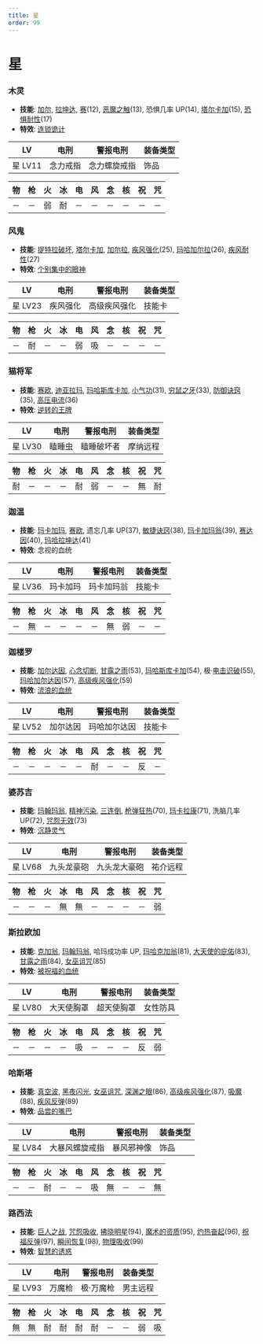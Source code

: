 ```yaml
---
title: 星
order: 99
---
```


# 星

### 木灵

- **技能**: [加尔](/skills/疾风#加尔), [拉坤达](/skills/辅助#拉坤达), [赛](/skills/念动#赛)(12), [恶魔之触](/skills/异常#恶魔之触)(13), 恐惧几率 UP(14), [塔尔卡加](/skills/辅助#塔尔卡加)(15), [恐惧耐性](/skills/被动#恐惧耐性)(17)
- **特效**: [连锁诡计](/特性#连锁诡计)

| LV      | 电刑     | 警报电刑     | 装备类型 |
| ------- | -------- | ------------ | -------- |
| 星 LV11 | 念力戒指 | 念力螺旋戒指 | 饰品     |

| 物  | 枪  | 火  | 冰  | 电  | 风  | 念  | 核  | 祝  | 咒  |
| --- | --- | --- | --- | --- | --- | --- | --- | --- | --- |
| －  | －  | 弱  | 耐  | －  | －  | －  | －  | －  | －  |

### 风鬼

- **技能**: [提特拉破坏](/skills/辅助#提特拉破坏), [塔尔卡加](/skills/辅助#塔尔卡加), [加尔拉](/skills/疾风#加尔拉), [疾风强化](/skills/被动#疾风强化)(25), [玛哈加尔拉](/skills/疾风#玛哈加尔拉)(26), [疾风耐性](/skills/被动#疾风耐性)(27)
- **特效**: [个别集中的眼神](/特性#个别集中的眼神)

| LV      | 电刑     | 警报电刑     | 装备类型 |
| ------- | -------- | ------------ | -------- |
| 星 LV23 | 疾风强化 | 高级疾风强化 | 技能卡   |

| 物  | 枪  | 火  | 冰  | 电  | 风  | 念  | 核  | 祝  | 咒  |
| --- | --- | --- | --- | --- | --- | --- | --- | --- | --- |
| －  | 耐  | －  | －  | 弱  | 吸  | －  | －  | －  | －  |

### 猫将军

- **技能**: [赛欧](/skills/念动#赛欧), [迪亚拉玛](/skills/恢复#迪亚拉玛), [玛哈斯库卡加](/skills/辅助#玛哈斯库卡加), [小气功](/skills/被动#小气功)(31), [穷鼠之牙](/skills/物理#穷鼠之牙)(33), [防御诀窍](/skills/被动#防御诀窍)(35), [高压电流](/skills/被动#高压电流)(36)
- **特效**: [逆转的王牌](/特性#逆转的王牌)

| LV      | 电刑   | 警报电刑   | 装备类型 |
| ------- | ------ | ---------- | -------- |
| 星 LV30 | 瞌睡虫 | 瞌睡破坏者 | 摩纳远程 |

| 物  | 枪  | 火  | 冰  | 电  | 风  | 念  | 核  | 祝  | 咒  |
| --- | --- | --- | --- | --- | --- | --- | --- | --- | --- |
| 耐  | －  | －  | －  | 耐  | 弱  | －  | －  | 無  | 耐  |

### 迦温

- **技能**: [玛卡加玛](/skills/异常#玛卡加玛), [赛欧](/skills/念动#赛欧), 遗忘几率 UP(37), [敏捷诀窍](/skills/被动#敏捷诀窍)(38), [玛卡加玛翁](/skills/异常#玛卡加玛翁)(39), [赛达因](/skills/念动#赛达因)(40), [玛哈拉坤达](/skills/辅助#玛哈拉坤达)(41)
- **特效**: 念视的血统

| LV      | 电刑     | 警报电刑   | 装备类型 |
| ------- | -------- | ---------- | -------- |
| 星 LV36 | 玛卡加玛 | 玛卡加玛翁 | 技能卡   |

| 物  | 枪  | 火  | 冰  | 电  | 风  | 念  | 核  | 祝  | 咒  |
| --- | --- | --- | --- | --- | --- | --- | --- | --- | --- |
| －  | 無  | －  | －  | －  | －  | 無  | 弱  | －  | －  |

### 迦楼罗

- **技能**: [加尔达因](/skills/疾风#加尔达因), [心念切断](/skills/物理#心念切断), [甘露之雨](/skills/恢复#甘露之雨)(53), [玛哈斯库卡加](/skills/辅助#玛哈斯库卡加)(54), 极·[电击识破](/skills/被动#电击识破)(55), [玛哈加尔达因](/skills/疾风#玛哈加尔达因)(57), [高级疾风强化](/skills/被动#高级疾风强化)(59)
- **特效**: [流浪的血统](/特性#流浪的血统)

| LV      | 电刑     | 警报电刑     | 装备类型 |
| ------- | -------- | ------------ | -------- |
| 星 LV52 | 加尔达因 | 玛哈加尔达因 | 技能卡   |

| 物  | 枪  | 火  | 冰  | 电  | 风  | 念  | 核  | 祝  | 咒  |
| --- | --- | --- | --- | --- | --- | --- | --- | --- | --- |
| －  | －  | －  | －  | －  | 耐  | －  | －  | 反  | －  |

### 婆苏吉

- **技能**: [玛翰玛翁](/skills/祝福#玛翰玛翁), [精神污染](/skills/异常#精神污染), [三连倒](/skills/枪击#三连倒), [枪弹狂热](/skills/被动#枪弹狂热)(70), [玛卡拉康](/skills/辅助#玛卡拉康)(71), 洗脑几率 UP(72), [咒怨无效](/skills/被动#咒怨无效)(73)
- **特效**: [沉静灵气](/特性#沉静灵气)

| LV      | 电刑       | 警报电刑     | 装备类型 |
| ------- | ---------- | ------------ | -------- |
| 星 LV68 | 九头龙豪砲 | 九头龙大豪砲 | 祐介远程 |

| 物  | 枪  | 火  | 冰  | 电  | 风  | 念  | 核  | 祝  | 咒  |
| --- | --- | --- | --- | --- | --- | --- | --- | --- | --- |
| －  | －  | －  | 無  | 無  | －  | －  | －  | －  | 弱  |

### 斯拉欧加

- **技能**: [克加翁](/skills/祝福#克加翁), [玛翰玛翁](/skills/祝福#玛翰玛翁), 哈玛成功率 UP, [玛哈克加翁](/skills/祝福#玛哈克加翁)(81), [大天使的庇佑](/skills/被动#大天使的庇佑)(83), [甘露之雨](/skills/恢复#甘露之雨)(84), [女巫诅咒](/skills/辅助#女巫诅咒)(85)
- **特效**: [被祝福的血统](/特性#被祝福的血统)

| LV      | 电刑       | 警报电刑   | 装备类型 |
| ------- | ---------- | ---------- | -------- |
| 星 LV80 | 大天使胸罩 | 超天使胸罩 | 女性防具 |

| 物  | 枪  | 火  | 冰  | 电  | 风  | 念  | 核  | 祝  | 咒  |
| --- | --- | --- | --- | --- | --- | --- | --- | --- | --- |
| －  | －  | －  | －  | 吸  | －  | －  | －  | 反  | 弱  |

### 哈斯塔

- **技能**: [真空波](/skills/疾风#真空波), [黑夜闪光](/skills/异常#黑夜闪光), [女巫诅咒](/skills/辅助#女巫诅咒), [深渊之眼](/skills/万能#深渊之眼)(86), [高级疾风强化](/skills/被动#高级疾风强化)(87), [吸魔](/skills/万能#吸魔)(88), [疾风反弹](/skills/被动#疾风反弹)(89)
- **特效**: [品尝的嘴巴](/特性#品尝的嘴巴)

| LV      | 电刑           | 警报电刑   | 装备类型 |
| ------- | -------------- | ---------- | -------- |
| 星 LV84 | 大暴风螺旋戒指 | 暴风邪神像 | 饰品     |

| 物  | 枪  | 火  | 冰  | 电  | 风  | 念  | 核  | 祝  | 咒  |
| --- | --- | --- | --- | --- | --- | --- | --- | --- | --- |
| －  | －  | 耐  | －  | －  | 吸  | 無  | －  | －  | 無  |

### 路西法

- **技能**: [巨人之战](/skills/物理#巨人之战), [咒怨吸收](/skills/被动#咒怨吸收), [拂晓明星](/skills/万能#拂晓明星)(94), [魔术的资质](/skills/被动#魔术的资质)(95), [灼热奋起](/skills/辅助#灼热奋起)(96), [祝福反弹](/skills/被动#祝福反弹)(97), [瞬间恢复](/skills/被动#瞬间恢复)(98), [物理吸收](/skills/被动#物理吸收)(99)
- **特效**: [智慧的诱惑](/特性#智慧的诱惑)

| LV      | 电刑   | 警报电刑  | 装备类型 |
| ------- | ------ | --------- | -------- |
| 星 LV93 | 万魔枪 | 极·万魔枪 | 男主远程 |

| 物  | 枪  | 火  | 冰  | 电  | 风  | 念  | 核  | 祝  | 咒  |
| --- | --- | --- | --- | --- | --- | --- | --- | --- | --- |
| 無  | 無  | 耐  | 耐  | 耐  | 耐  | －  | －  | 弱  | 吸  |
